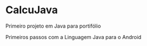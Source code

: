 # CalcuJava
Primeiro projeto em Java para portifólio

Primeiros passos com a Linguagem Java para o Android
